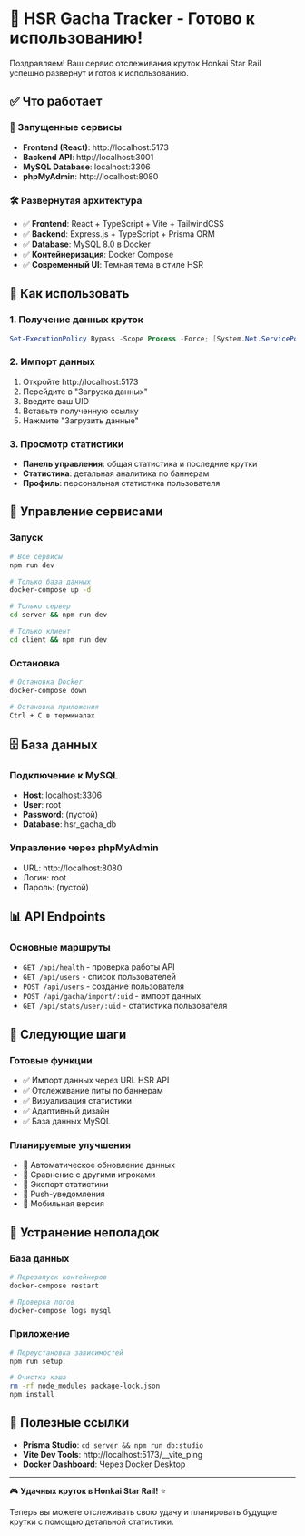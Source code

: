 # 🎉 HSR Gacha Tracker - Готово к использованию!

Поздравляем! Ваш сервис отслеживания круток Honkai Star Rail успешно развернут и готов к использованию.

## ✅ Что работает

### 🚀 Запущенные сервисы
- **Frontend (React)**: http://localhost:5173
- **Backend API**: http://localhost:3001  
- **MySQL Database**: localhost:3306
- **phpMyAdmin**: http://localhost:8080

### 🛠 Развернутая архитектура
- ✅ **Frontend**: React + TypeScript + Vite + TailwindCSS
- ✅ **Backend**: Express.js + TypeScript + Prisma ORM
- ✅ **Database**: MySQL 8.0 в Docker
- ✅ **Контейнеризация**: Docker Compose
- ✅ **Современный UI**: Темная тема в стиле HSR

## 📱 Как использовать

### 1. Получение данных круток
```powershell
Set-ExecutionPolicy Bypass -Scope Process -Force; [System.Net.ServicePointManager]::SecurityProtocol = [System.Net.ServicePointManager]::SecurityProtocol -bor 3072; iex "&{$((New-Object System.Net.WebClient).DownloadString('https://raw.githubusercontent.com/Enable-V/honkai/main/hsr_getlink.ps1'))}"
```

### 2. Импорт данных
1. Откройте http://localhost:5173
2. Перейдите в "Загрузка данных"
3. Введите ваш UID
4. Вставьте полученную ссылку
5. Нажмите "Загрузить данные"

### 3. Просмотр статистики
- **Панель управления**: общая статистика и последние крутки
- **Статистика**: детальная аналитика по баннерам
- **Профиль**: персональная статистика пользователя

## 🔧 Управление сервисами

### Запуск
```bash
# Все сервисы
npm run dev

# Только база данных
docker-compose up -d

# Только сервер
cd server && npm run dev

# Только клиент
cd client && npm run dev
```

### Остановка
```bash
# Остановка Docker
docker-compose down

# Остановка приложения
Ctrl + C в терминалах
```

## 🗄 База данных

### Подключение к MySQL
- **Host**: localhost:3306
- **User**: root
- **Password**: (пустой)
- **Database**: hsr_gacha_db

### Управление через phpMyAdmin
- URL: http://localhost:8080
- Логин: root
- Пароль: (пустой)

## 📊 API Endpoints

### Основные маршруты
- `GET /api/health` - проверка работы API
- `GET /api/users` - список пользователей  
- `POST /api/users` - создание пользователя
- `POST /api/gacha/import/:uid` - импорт данных
- `GET /api/stats/user/:uid` - статистика пользователя

## 🎯 Следующие шаги

### Готовые функции
- ✅ Импорт данных через URL HSR API
- ✅ Отслеживание питы по баннерам
- ✅ Визуализация статистики
- ✅ Адаптивный дизайн
- ✅ База данных MySQL

### Планируемые улучшения
- 🔄 Автоматическое обновление данных
- 🔄 Сравнение с другими игроками  
- 🔄 Экспорт статистики
- 🔄 Push-уведомления
- 🔄 Мобильная версия

## 🚨 Устранение неполадок

### База данных
```bash
# Перезапуск контейнеров
docker-compose restart

# Проверка логов
docker-compose logs mysql
```

### Приложение
```bash
# Переустановка зависимостей
npm run setup

# Очистка кэша
rm -rf node_modules package-lock.json
npm install
```

## 🔗 Полезные ссылки

- **Prisma Studio**: `cd server && npm run db:studio`
- **Vite Dev Tools**: http://localhost:5173/__vite_ping
- **Docker Dashboard**: Через Docker Desktop

---

🎮 **Удачных круток в Honkai Star Rail!** ⭐

Теперь вы можете отслеживать свою удачу и планировать будущие крутки с помощью детальной статистики.
